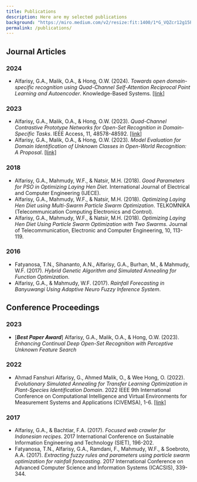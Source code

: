 ```yaml
---
title: Publications
description: Here are my selected publications
background: "https://miro.medium.com/v2/resize:fit:1400/1*G_VQZcr12g15PZRLifCsGQ.jpeg"
permalink: /publications/
---
```


[//]: # ({:.alert .alert-warning})

## Journal Articles
### 2024
- Alfarisy, G.A., Malik, O.A., & Hong, O.W. (2024). *Towards open domain-specific recognition using Quad-Channel Self-Attention Reciprocal Point Learning and Autoencoder*. Knowledge-Based Systems. [[link]](https://www.sciencedirect.com/science/article/pii/S0950705123010109)

### 2023
- Alfarisy, G.A., Malik, O.A., & Hong, O.W. (2023). *Quad-Channel Contrastive Prototype Networks for Open-Set Recognition in Domain-Specific Tasks*. IEEE Access, 11, 48578-48592. [[link]](https://ieeexplore.ieee.org/document/10123937)
- Alfarisy, G.A., Malik, O.A., & Hong, O.W. (2023). *Model Evaluation for Domain Identification of Unknown Classes in Open-World Recognition: A Proposal*. [[link]](https://arxiv.org/abs/2312.05454)

### 2018
- Alfarisy, G.A., Mahmudy, W.F., & Natsir, M.H. (2018). *Good Parameters for PSO in Optimizing Laying Hen Diet*. International Journal of Electrical and Computer Engineering (IJECE).
- Alfarisy, G.A., Mahmudy, W.F., & Natsir, M.H. (2018). *Optimizing Laying Hen Diet using Multi-Swarm Particle Swarm Optimization*. TELKOMNIKA (Telecommunication Computing Electronics and Control).
- Alfarisy, G.A., Mahmudy, W.F., & Natsir, M.H. (2018). *Optimizing Laying Hen Diet Using Particle Swarm Optimization with Two Swarms*. Journal of Telecommunication, Electronic and Computer Engineering, 10, 113-119.

### 2016
- Fatyanosa, T.N., Sihananto, A.N., Alfarisy, G.A., Burhan, M., & Mahmudy, W.F. (2017). *Hybrid Genetic Algorithm and Simulated Annealing for Function Optimization*.
- Alfarisy, G.A., & Mahmudy, W.F. (2017). *Rainfall Forecasting in Banyuwangi Using Adaptive Neuro Fuzzy Inference System*.

## Conference Proceedings
### 2023
- [***Best Paper Award***] Alfarisy, G.A., Malik, O.A., & Hong, O.W. (2023). *Enhancing Continual Deep Open-Set Recognition with Perceptive Unknown Feature Search*

### 2022
- Ahmad Fanshuri Alfarisy, G., Ahmed Malik, O., & Wee Hong, O. (2022). *Evolutionary Simulated Annealing for Transfer Learning Optimization in Plant-Species Identification Domain*. 2022 IEEE 9th International Conference on Computational Intelligence and Virtual Environments for Measurement Systems and Applications (CIVEMSA), 1-6. [[link]](https://ieeexplore.ieee.org/document/9853679)

### 2017
- Alfarisy, G.A., & Bachtiar, F.A. (2017). *Focused web crawler for Indonesian recipes*. 2017 International Conference on Sustainable Information Engineering and Technology (SIET), 196-202.
- Fatyanosa, T.N., Alfarisy, G.A., Ramdani, F., Mahmudy, W.F., & Soebroto, A.A. (2017). *Extracting fuzzy rules and parameters using particle swarm optimization for rainfall forecasting*. 2017 International Conference on Advanced Computer Science and Information Systems (ICACSIS), 339-344.